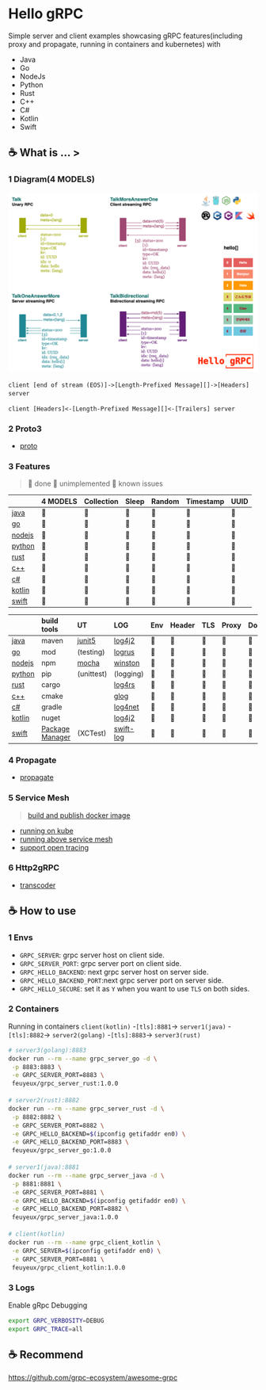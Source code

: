 # Hello gRPC

Simple server and client examples showcasing gRPC features(including proxy and propagate, running in containers and kubernetes) with

- Java
- Go
- NodeJs
- Python
- Rust
- C++
- C#
- Kotlin
- Swift

## :coffee: What is ... >

### 1 Diagram(4 MODELS)

![grpc_diagram](img/hello_grpc_diagram.png)

`client [end of stream (EOS)]->[Length-Prefixed Message][]->[Headers] server`

`client [Headers]<-[Length-Prefixed Message][]<-[Trailers] server`

### 2 Proto3

- [proto](grpc/proto)

### 3 Features

> 🍎 done 🍏 unimplemented 🥑 known issues

|                                                                                  | 4 MODELS | Collection | Sleep | Random | Timestamp | UUID |
| :------------------------------------------------------------------------------- | :------- | :--------- | :---- | :----- | :-------- | :--- |
| [java](https://github.com/feuyeux/hello-grpc/blob/main/grpc/hello-grpc-java)     | 🍎        | 🍎          | 🍎     | 🍎      | 🍎         | 🍎    |
| [go](https://github.com/feuyeux/hello-grpc/blob/main/grpc/hello-grpc-go)         | 🍎        | 🍎          | 🍎     | 🍎      | 🍎         | 🍎    |
| [nodejs](https://github.com/feuyeux/hello-grpc/blob/main/grpc/hello-grpc-nodejs) | 🍎        | 🍎          | 🍎     | 🍎      | 🍎         | 🍎    |
| [python](https://github.com/feuyeux/hello-grpc/blob/main/grpc/hello-grpc-python) | 🍎        | 🍎          | 🍎     | 🍎      | 🍎         | 🍎    |
| [rust](https://github.com/feuyeux/hello-grpc/blob/main/grpc/hello-grpc-rust)     | 🍎        | 🍎          | 🍎     | 🍎      | 🍎         | 🍎    |
| [c++](https://github.com/feuyeux/hello-grpc/blob/main/grpc/hello-grpc-cpp)       | 🍎        | 🍎          | 🍎     | 🍎      | 🍎         | 🍏    |
| [c#](https://github.com/feuyeux/hello-grpc/blob/main/grpc/hello-grpc-csharp)     | 🍎        | 🍎          | 🍎     | 🍎      | 🍎         | 🍎    |
| [kotlin](https://github.com/feuyeux/hello-grpc/blob/main/grpc/hello-grpc-kotlin) | 🍎        | 🍎          | 🍎     | 🍎      | 🍎         | 🍎    |
| [swift](https://github.com/feuyeux/hello-grpc/blob/main/grpc/hello-grpc-swift)   | 🍎        | 🍎          | 🍏     | 🍎      | 🍎         | 🍎    |

|                                                                                  | build tools                                               | UT                                           | LOG                                                                                  | Env  | Header | TLS  | Proxy | Docker | IDE      |
| :------------------------------------------------------------------------------- | :-------------------------------------------------------- | :------------------------------------------- | :----------------------------------------------------------------------------------- | :--- | :----- | :--- | :---- | :----- | :------- |
| [java](https://github.com/feuyeux/hello-grpc/blob/main/grpc/hello-grpc-java)     | maven                                                     | [junit5](https://junit.org/junit5/)          | [log4j2](https://logging.apache.org/log4j)                                           | 🍎    | 🍎      | 🍎    | 🍎     | 🍎      | IDEA     |
| [go](https://github.com/feuyeux/hello-grpc/blob/main/grpc/hello-grpc-go)         | mod                                                       | (testing)                                    | [logrus](https://github.com/feuyeux/hello-grpc/blob/main/github.com/sirupsen/logrus) | 🍎    | 🍎      | 🍎    | 🍎     | 🍎      | GoLand   |
| [nodejs](https://github.com/feuyeux/hello-grpc/blob/main/grpc/hello-grpc-nodejs) | npm                                                       | [mocha](https://www.npmjs.com/package/mocha) | [winston](https://www.npmjs.com/package/winston)                                     | 🍎    | 🍎      | 🥑    | 🍎     | 🍎      | WebStorm |
| [python](https://github.com/feuyeux/hello-grpc/blob/main/grpc/hello-grpc-python) | pip                                                       | (unittest)                                   | (logging)                                                                            | 🍎    | 🍎      | 🍎    | 🍎     | 🍎      | PyCharm  |
| [rust](https://github.com/feuyeux/hello-grpc/blob/main/grpc/hello-grpc-rust)     | cargo                                                     |                                              | [log4rs](https://docs.rs/log4rs)                                                     | 🍎    | 🍎      | 🍎    | 🍎     | 🍎      | CLion    |
| [c++](https://github.com/feuyeux/hello-grpc/blob/main/grpc/hello-grpc-cpp)       | cmake                                                     |                                              | [glog](https://github.com/google/glog)                                               | 🍎    | 🍎      | 🍎    | 🍎     | 🍎      | CLion    |
| [c#](https://github.com/feuyeux/hello-grpc/blob/main/grpc/hello-grpc-csharp)     | gradle                                                    |                                              | [log4net](https://logging.apache.org/log)                                            | 🍎    | 🍎      | 🍎    | 🍎     | 🍎      | Rider    |
| [kotlin](https://github.com/feuyeux/hello-grpc/blob/main/grpc/hello-grpc-kotlin) | nuget                                                     |                                              | [log4j2](https://logging.apache.org/log4j)                                           | 🍎    | 🍎      | 🍎    | 🍎     | 🍎      | IDEA     |
| [swift](https://github.com/feuyeux/hello-grpc/blob/main/grpc/hello-grpc-swift)   | [Package Manager](https://www.swift.org/package-manager/) | (XCTest)                                     | [swift-log](https://github.com/apple/swift-log.git)                                  | 🍏    | 🍏      | 🍏    | 🍏     | 🍏      | Xcode    |

### 4 Propagate

- [propagate](grpc/propagate)

### 5 Service Mesh

> [build and publish docker image](grpc/docker/README.md)

- [running on kube](kube)
- [running above service mesh](mesh)
- [support open tracing](tracing)

### 6 Http2gRPC

- [transcoder](transcoder)

## :coffee: How to use

### 1 Envs

- `GRPC_SERVER`: grpc server host on client side.
- `GRPC_SERVER_PORT`: grpc server port on client side.
- `GRPC_HELLO_BACKEND`: next grpc server host on server side.
- `GRPC_HELLO_BACKEND_PORT`:next grpc server port on server side.
- `GRPC_HELLO_SECURE`: set it as `Y` when you want to use `TLS` on both sides.

### 2 Containers

Running in containers
`client(kotlin)` -`[tls]:8881`-> `server1(java)` -`[tls]:8882`-> `server2(golang)` -`[tls]:8883`-> `server3(rust)`

```bash
# server3(golang):8883
docker run --rm --name grpc_server_go -d \
 -p 8883:8883 \
 -e GRPC_SERVER_PORT=8883 \
 feuyeux/grpc_server_rust:1.0.0

# server2(rust):8882
docker run --rm --name grpc_server_rust -d \
 -p 8882:8882 \
 -e GRPC_SERVER_PORT=8882 \
 -e GRPC_HELLO_BACKEND=$(ipconfig getifaddr en0) \
 -e GRPC_HELLO_BACKEND_PORT=8883 \
 feuyeux/grpc_server_go:1.0.0

# server1(java):8881
docker run --rm --name grpc_server_java -d \
 -p 8881:8881 \
 -e GRPC_SERVER_PORT=8881 \
 -e GRPC_HELLO_BACKEND=$(ipconfig getifaddr en0) \
 -e GRPC_HELLO_BACKEND_PORT=8882 \
 feuyeux/grpc_server_java:1.0.0

# client(kotlin)
docker run --rm --name grpc_client_kotlin \
 -e GRPC_SERVER=$(ipconfig getifaddr en0) \
 -e GRPC_SERVER_PORT=8881 \
 feuyeux/grpc_client_kotlin:1.0.0
```

### 3 Logs

Enable gRpc Debugging

```bash
export GRPC_VERBOSITY=DEBUG
export GRPC_TRACE=all
```

## :coffee: Recommend

<https://github.com/grpc-ecosystem/awesome-grpc>

